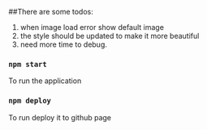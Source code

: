 ##There are some todos:
1. when image load error show default image
2. the style should be updated to make it more beautiful
3. need more time to debug.

### `npm start`

To run the application

### `npm deploy`

To run deploy it to github page